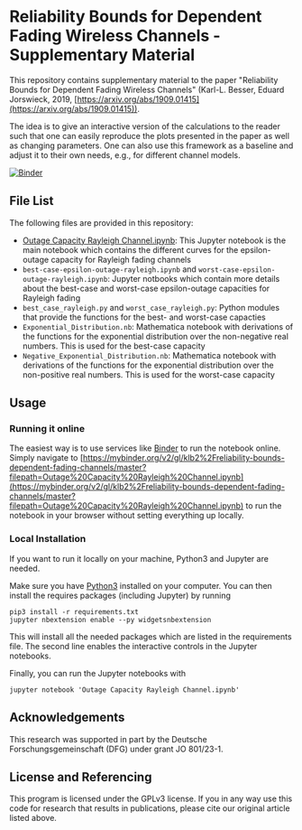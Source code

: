 # Reliability Bounds for Dependent Fading Wireless Channels - Supplementary Material

This repository contains supplementary material to the paper "Reliability
Bounds for Dependent Fading Wireless Channels" (Karl-L. Besser, Eduard
Jorswieck, 2019,
[https://arxiv.org/abs/1909.01415](https://arxiv.org/abs/1909.01415)).

The idea is to give an interactive version of the calculations to the reader
such that one can easily reproduce the plots presented in the paper as well as
changing parameters. One can also use this framework as a baseline and adjust
it to their own needs, e.g., for different channel models.

[![Binder](https://mybinder.org/badge_logo.svg)](https://mybinder.org/v2/gl/klb2%2Freliability-bounds-dependent-fading-channels/master?filepath=Outage%20Capacity%20Rayleigh%20Channel.ipynb)

## File List
The following files are provided in this repository:

* [Outage Capacity Rayleigh
  Channel.ipynb](https://mybinder.org/v2/gl/klb2%2Freliability-bounds-dependent-fading-channels/master?filepath=Outage%20Capacity%20Rayleigh%20Channel.ipynb):
  This Jupyter notebook is the main notebook which contains the different
  curves for the epsilon-outage capacity for Rayleigh fading channels
* `best-case-epsilon-outage-rayleigh.ipynb` and
  `worst-case-epsilon-outage-rayleigh.ipynb`: Jupyter notbooks which contain
  more details about the best-case and worst-case epsilon-outage capacities for
  Rayleigh fading
* `best_case_rayleigh.py` and `worst_case_rayleigh.py`: Python modules that
  provide the functions for the best- and worst-case capacties
* `Exponential_Distribution.nb`: Mathematica notebook with derivations of the
  functions for the exponential distribution over the non-negative real
  numbers. This is used for the best-case capacity
* `Negative_Exponential_Distribution.nb`: Mathematica notebook with derivations
  of the functions for the exponential distribution over the non-positive real
  numbers. This is used for the worst-case capacity


## Usage
### Running it online
The easiest way is to use services like [Binder](https://mybinder.org/) to run
the notebook online. Simply navigate to
[https://mybinder.org/v2/gl/klb2%2Freliability-bounds-dependent-fading-channels/master?filepath=Outage%20Capacity%20Rayleigh%20Channel.ipynb](https://mybinder.org/v2/gl/klb2%2Freliability-bounds-dependent-fading-channels/master?filepath=Outage%20Capacity%20Rayleigh%20Channel.ipynb)
to run the notebook in your browser without setting everything up locally.

### Local Installation
If you want to run it locally on your machine, Python3 and Jupyter are needed.

Make sure you have [Python3](https://www.python.org/downloads/) installed on
your computer.
You can then install the requires packages (including Jupyter) by running
```
pip3 install -r requirements.txt
jupyter nbextension enable --py widgetsnbextension
```
This will install all the needed packages which are listed in the requirements 
file. The second line enables the interactive controls in the Jupyter
notebooks.

Finally, you can run the Jupyter notebooks with
```
jupyter notebook 'Outage Capacity Rayleigh Channel.ipynb'
```



## Acknowledgements
This research was supported in part by the Deutsche Forschungsgemeinschaft
(DFG) under grant JO 801/23-1.


## License and Referencing
This program is licensed under the GPLv3 license. If you in any way use this
code for research that results in publications, please cite our original
article listed above.
